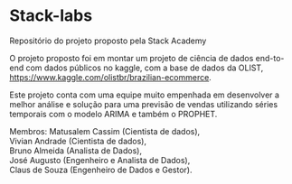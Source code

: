 # Stack-labs
Repositório do projeto proposto pela Stack Academy

O projeto proposto foi em montar um projeto de ciência de dados end-to-end com dados públicos no kaggle, com a base de dados da OLIST, https://www.kaggle.com/olistbr/brazilian-ecommerce.

Este projeto conta com uma equipe muito empenhada em desenvolver a melhor análise e solução para uma previsão de vendas utilizando séries temporais com o modelo ARIMA e também o PROPHET.


Membros:  Matusalem Cassim (Cientista de dados),\
          Vivian Andrade (Cientista de dados),\
          Bruno Almeida (Analista de Dados),\
          José Augusto (Engenheiro e Analista de Dados),\
          Claus de Souza (Engenheiro de Dados e Gestor).
